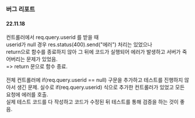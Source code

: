 ### 버그 리포트
#### 22.11.18
컨트롤러에서 req.query.userid 를 받을 때  
userid가 null 경우 res.status(400).send("에러") 처리는 있었으나   
return으로 함수를 종료하지 않아 그 뒤에 코드가 실행되어 에러가 발생하고 서버가 죽어버리는 문제가 있었음.  
=> return 문으로 함수 종료.  
<br>
전체 컨트롤러에 if(req.query.userid == null) 구문을 추가하고 테스트를 진행하지 않아서 생긴 문제. 실수로 if(req.query.userid) 식으로 추가한 컨트롤러가 있었고 모든 요청에 에러를 호출.  
실제 테스트 코드를 다 작성하고 코드가 수정된 뒤 테스트를 통해 검증을 하는 것이 좋음.

